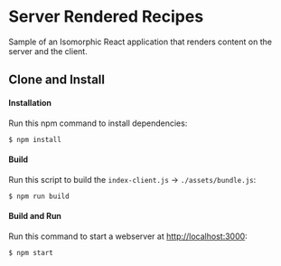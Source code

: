 Server Rendered Recipes
=======================
Sample of an Isomorphic React application that renders content on the server and the client.

Clone and Install
-------------

#### Installation
Run this npm command to install dependencies:
```
$ npm install
```

#### Build
Run this script to build the `index-client.js` -> `./assets/bundle.js`:
```
$ npm run build
```

#### Build and Run
Run this command to start a webserver at [http://localhost:3000](http://localhost:3000):
```
$ npm start
```
